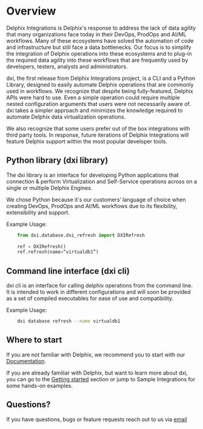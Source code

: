 # Overview

Delphix Integrations is Delphix's response to address the lack of data agility that many organizations face today in their DevOps, ProdOps and AI/ML workflows. 
Many of these ecosystems have solved the automation of code and infrastructure but still face a data bottlenecks. 
Our focus is to simplify the integration of Delphix operations into these ecosystems and to plug-in the required data agility into these workflows that are frequently used by developers, testers, analysts and administrators.

dxi, the first release from Delphix Integrations project, is a CLI and a Python Library, designed to easily automate Delphix operations that are commonly used in workflows.
We recognize that despite being fully-featured, Delphix APIs were hard to use. 
Even a simple operation could require multiple nested configuration arguments that users were not necessarily aware of. 
dxi takes a simpler approach and minimizes the knowledge required to automate Delphix data virtualization operations.

We also recognize that some users prefer out of the box integrations with third party tools. 
In response, future iterations of Delphix Integrations will feature Delphix support within the most popular developer tools.


Python library (dxi library)
----------------

The dxi library is an interface for developing Python applications that connection & perform Virtualization and Self-Service operations across on a single or multiple Delphix Engines.

We chose Python because it's our customers’ language of choice when creating DevOps, ProdOps and AI/ML workflows due to its flexibility, extensibility and support.

Example Usage: 
``` python
    from dxi.database.dxi_refresh import DXIRefresh		
    
    ref = DXIRefresh()
    ref.refresh(name=“virtualdb1”)
```

Command line interface (dxi cli)
----------------

dxi cli is an interface for calling delphix operations from the command line. 
It is intended to work in different configurations and will soon be provided as a set of compiled executables for ease of use and compatibility.

Example Usage:
```bash
    dxi database refresh --name virtualdb1
```

Where to start
----------------
If you are not familiar with Delphix, we recommend you to start with our [Documentation](https://docs.delphix.com).

If you are already familiar with Delphix, but want to learn more about dxi, 
you can go to the [Getting started](/GettingStarted/index.html) section or jump to Sample Integrations for some hands-on examples.

Questions?
----------------
If you have questions, bugs or feature requests reach out to us via [email](dxi-support@delphix.com)